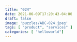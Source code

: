 ```yaml
---
title: "024"
date: 2021-06-09T17:20:43-04:00
draft: false
image: 'puzzles/ABC-024.jpeg'
tags: [ "product", "services" ]
categories: [ "helloworld"]
---
```


